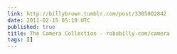 ```yaml
---
link: http://billybrown.tumblr.com/post/3305002842
date: 2011-02-15 05:19 UTC
published: true
title: The Camera Collection - robobilly.com/camera
tags: []
---
```



